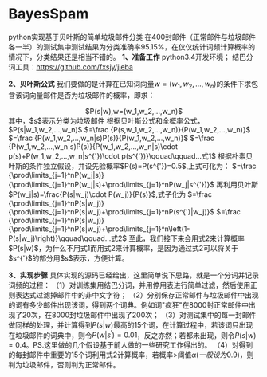 # BayesSpam
python实现基于贝叶斯的简单垃圾邮件分类
在400封邮件（正常邮件与垃圾邮件各一半）的测试集中测试结果为分类准确率95.15%，在仅仅统计词频计算概率的情况下，分类结果还是相当不错的。
**1、准备工作**
python3.4开发环境；
结巴分词工具：https://github.com/fxsjy/jieba

**2、贝叶斯公式**
我们要做的是计算在已知词向量$w=(w_1,w_2,...,w_n)$的条件下求包含该词向量邮件是否为垃圾邮件的概率，即求：
<center>$P(s|w),w=(w_1,w_2,...,w_n)$</center>
其中，$s$表示分类为垃圾邮件
根据贝叶斯公式和全概率公式，
$P(s|w_1,w_2,...,w_n)$
$=\frac {P(s,w_1,w_2,...,w_n)}{P(w_1,w_2,...,w_n)}$
$=\frac {P(w_1,w_2,...,w_n|s)P(s)}{P(w_1,w_2,...,w_n)}$
$=\frac {P(w_1,w_2,...,w_n|s)P(s)}{P(w_1,w_2,...,w_n|s)\cdot p(s)+P(w_1,w_2,...,w_n|s^{'})\cdot p(s^{'})}\qquad\qquad...式1$
根据朴素贝叶斯的条件独立假设，并设先验概率$P(s)=P(s^{'})=0.5$,上式可化为：
$=\frac {\prod\limits_{j=1}^nP(w_j|s)}{\prod\limits_{j=1}^nP(w_j|s)+\prod\limits_{j=1}^nP(w_j|s^{'})}$
再利用贝叶斯$P(w_j|s)=\frac{P(s|w_j)\cdot P(w_j)}{P(s)}$,式子化为
$=\frac {\prod\limits_{j=1}^nP(s|w_j)}{\prod\limits_{j=1}^nP(s|w_j)+\prod\limits_{j=1}^nP(s^{'}|w_j)}$
$=\frac {\prod\limits_{j=1}^nP(s|w_j)}{\prod\limits_{j=1}^nP(s|w_j)+\prod\limits_{j=1}^n\left(1-P(s|w_j)\right)}\qquad\qquad...式2$
至此，我们接下来会用式2来计算概率$P(s|w)$，为什么不用式1而用式2来计算概率，是因为通过式2可以将关于$s^{'}$的部分用$s$表示，方便计算。

**3、实现步骤**
具体实现的源码已经给出，这里简单说下思路，就是一个分词并记录词频的过程：
（1）对训练集用结巴分词，并用停用表进行简单过滤，然后使用正则表达式过滤掉邮件中的非中文字符；
（2）分别保存正常邮件与垃圾邮件中出现的词有多少邮件出现该词，得到两个词典。例如词"疯狂"在8000封正常邮件中出现了20次，在8000封垃圾邮件中出现了200次； 
（3）对测试集中的每一封邮件做同样的处理，并计算得到$P(s|w)$最高的15个词，在计算过程中，若该词只出现在垃圾邮件的词典中，则令$P(w|s^{'})=0.01$，反之亦然；若都未出现，则令$P(s|w)=0.4$。PS.这里做的几个假设基于前人做的一些研究工作得出的。
（4）对得到的每封邮件中重要的15个词利用式2计算概率，若概率$>$阈值$\alpha(一般设为0.9)$，则判为垃圾邮件，否则判为正常邮件。
